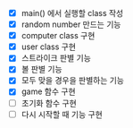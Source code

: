 - [x] main() 에서 실행할 class 작성
- [x] random number 만드는 기능
- [x] computer class 구현
- [x] user class 구현
- [x] 스트라이크 판별 기능
- [x] 볼 판별 기능
- [x] 모두 맞을 경우을 판별하는 기능
- [x] game 함수 구현
- [ ] 초기화 함수 구현
- [ ] 다시 시작할 때 기능 구현